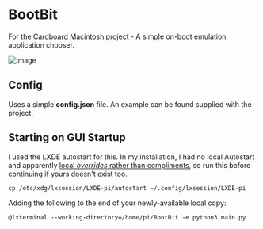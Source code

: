 # BootBit
For the [Cardboard Macintosh project][cmp] - A simple on-boot emulation application chooser.

![image](https://user-images.githubusercontent.com/11209477/117720836-0e3e9700-b1d7-11eb-8f55-941694225e3a.png)

## Config
Uses a simple **config.json** file. An example can be found supplied with the project.

## Starting on GUI Startup
I used the LXDE autostart for this. In my installation, I had no local Autostart and apparently [local *overrides* rather than compliments][ldir], so run this before continuing if yours doesn't exist too.

`cp /etc/xdg/lxsession/LXDE-pi/autostart ~/.config/lxsession/LXDE-pi`

Adding the following to the end of your newly-available local copy:

`@lxterminal --working-directory=/home/pi/BootBit -e python3 main.py`

[cmp]: https://www.soupbowl.io/2021/04/i-made-cardboard-macintosh-with-a-raspberry-pi/
[ldir]: https://raspberrypi.stackexchange.com/a/102297
